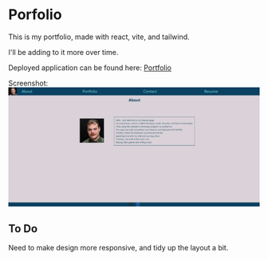 # Porfolio

This is my portfolio, made with react, vite, and tailwind.

I'll be adding to it more over time.

Deployed application can be found here: [Portfolio](https://kramerjosh.netlify.app/)

Screenshot:
![Deployed Application](./react-portfolio/src/assets/Screenshot.png)

## To Do

Need to make design more responsive, and tidy up the layout a bit.
